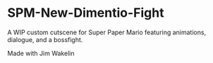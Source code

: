 # SPM-New-Dimentio-Fight
A WIP custom cutscene for Super Paper Mario featuring animations, dialogue, and a bossfight.

Made with Jim Wakelin
